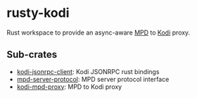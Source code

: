 # rusty-kodi

Rust workspace to provide an async-aware [MPD](https://www.musicpd.org) to [Kodi](https://kodi.tv) proxy.

## Sub-crates

- [kodi-jsonrpc-client](kodi-jsonrpc-client): Kodi JSONRPC rust bindings
- [mpd-server-protocol](mpd-server-protocol): MPD server protocol interface
- [kodi-mpd-proxy](kodi-mpd-proxy): MPD to Kodi proxy

